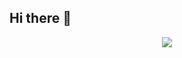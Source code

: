 ## Hi there 👋

<p align="center">
  <a href="https://github.com/DenverCoder1/readme-typing-svg">
    <img src="https://readme-typing-svg.herokuapp.com?font=Fira+Code&color=00FFFF&size=22&center=true&vCenter=true&width=700&height=100&lines=Bienvenido+al+sistema%2C+visitante+de+c%C3%B3digo+%F0%9F%91%A8%E2%80%8D%F0%9F%92%BB;Soy+Anderson+Gamboa;FullStack+Developer+y+aprendiz+eterno;Automatizo%2C+desarrollo%2C+aseguro;Hackear+no+es+romper...+es+entender;%C2%BFListo+para+compilar+esta+experiencia%3F">
  </a>
</p>



<!--
**a1neo/a1neo** is a ✨ _special_ ✨ repository because its `README.md` (this file) appears on your GitHub profile.

Here are some ideas to get you started:

- 🔭 I’m currently working on ...
- 🌱 I’m currently learning ...
- 👯 I’m looking to collaborate on ...
- 🤔 I’m looking for help with ...
- 💬 Ask me about ...
- 📫 How to reach me: ...
- 😄 Pronouns: ...
- ⚡ Fun fact: ...
-->
